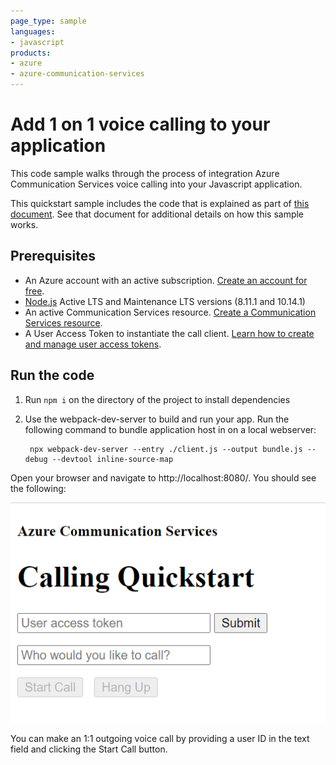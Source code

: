 ```yaml
---
page_type: sample
languages:
- javascript
products:
- azure
- azure-communication-services
---
```


# Add 1 on 1 voice calling to your application

This code sample walks through the process of integration Azure Communication Services voice calling into your Javascript application.

This quickstart sample includes the code that is explained as part of [this document](https://docs.microsoft.com/en-us/azure/communication-services/quickstarts/voice-video-calling/getting-started-with-calling?pivots=platform-web). See that document for additional details on how this sample works.

## Prerequisites
- An Azure account with an active subscription. [Create an account for free](https://azure.microsoft.com/en-us/free/?WT.mc_id=A261C142F).
- [Node.js](https://nodejs.org/en/) Active LTS and Maintenance LTS versions (8.11.1 and 10.14.1)
- An active Communication Services resource. [Create a Communication Services resource](https://docs.microsoft.com/en-us/azure/communication-services/quickstarts/create-communication-resource?tabs=windows&pivots=platform-azp).
- A User Access Token to instantiate the call client. [Learn how to create and manage user access tokens](https://docs.microsoft.com/en-us/azure/communication-services/quickstarts/access-tokens?pivots=programming-language-javascript).


## Run the code
1. Run `npm i` on the directory of the project to install dependencies
2. Use the webpack-dev-server to build and run your app. Run the following command to bundle application host in on a local webserver:

        npx webpack-dev-server --entry ./client.js --output bundle.js --debug --devtool inline-source-map

Open your browser and navigate to http://localhost:8080/. You should see the following:

![Render of sample application](../media/1-on-1-voice-calling.png)

You can make an 1:1 outgoing voice call by providing a user ID in the text field and clicking the Start Call button. 
